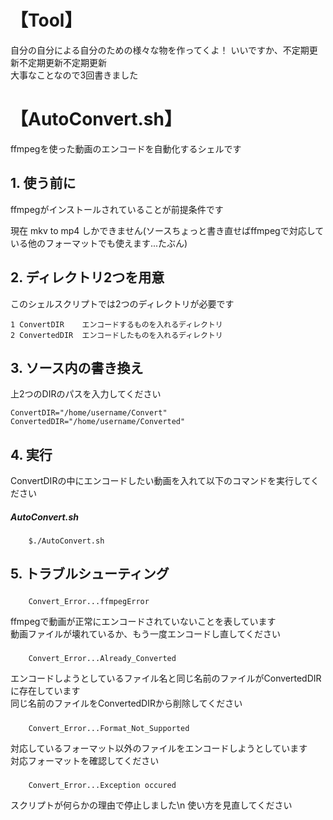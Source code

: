 # 【Tool】
自分の自分による自分のための様々な物を作ってくよ！
いいですか、不定期更新不定期更新不定期更新  
大事なことなので3回書きました

# 【AutoConvert.sh】
ffmpegを使った動画のエンコードを自動化するシェルです

## 1. 使う前に
ffmpegがインストールされていることが前提条件です

現在 mkv to mp4 しかできません(ソースちょっと書き直せばffmpegで対応している他のフォーマットでも使えます...たぶん)

## 2. ディレクトリ2つを用意
このシェルスクリプトでは2つのディレクトリが必要です

	1 ConvertDIR 	エンコードするものを入れるディレクトリ
	2 ConvertedDIR	エンコードしたものを入れるディレクトリ

## 3. ソース内の書き換え
上2つのDIRのパスを入力してください

	ConvertDIR="/home/username/Convert"
	ConvertedDIR="/home/username/Converted"

## 4. 実行
ConvertDIRの中にエンコードしたい動画を入れて以下のコマンドを実行してください
 ##### AutoConvert.sh
 		$./AutoConvert.sh

## 5. トラブルシューティング
 #####
		Convert_Error...ffmpegError
ffmpegで動画が正常にエンコードされていないことを表しています  
動画ファイルが壊れているか、もう一度エンコードし直してください

 #####
		Convert_Error...Already_Converted
エンコードしようとしているファイル名と同じ名前のファイルがConvertedDIRに存在しています  
同じ名前のファイルをConvertedDIRから削除してください

 #####
		Convert_Error...Format_Not_Supported
対応しているフォーマット以外のファイルをエンコードしようとしています  
対応フォーマットを確認してください

 #####
		Convert_Error...Exception occured
スクリプトが何らかの理由で停止しました\n
使い方を見直してください